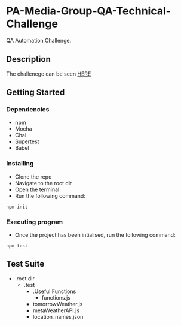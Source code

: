 # PA-Media-Group-QA-Technical-Challenge

QA Automation Challenge.

## Description

The challenege can be seen [HERE](https://gist.github.com/oliverdrew/b8fd7dcc0731b46dc45d2c31f4ee8f56)

## Getting Started

### Dependencies

- npm
- Mocha
- Chai
- Supertest
- Babel

### Installing

- Clone the repo
- Navigate to the root dir
- Open the terminal
- Run the following command:

```
npm init
```

### Executing program

- Once the project has been intialised, run the following command:

```
npm test
```

## Test Suite

- .root dir
  - .test
    - .Useful Functions
      - functions.js
    - tomorrowWeather.js
    - metaWeatherAPI.js
    - location_names.json

